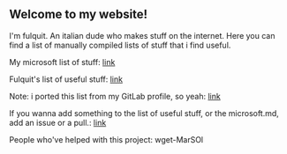 ## Welcome to my website!

I'm fulquit. An italian dude who makes stuff on the internet. Here you can find a list of manually compiled lists of stuff that i find useful.

My microsoft list of stuff: [link](microsoft.md)

Fulquit's list of useful stuff: [link](useful.md)

Note: i ported this list from my GitLab profile, so yeah: [link](https://gitlab.com/fulquit)

If you wanna add something to the list of useful stuff, or the microsoft.md, add an issue or a pull.: [link](https://github.com/fulquit/fulquit.github.io)

People who've helped with this project:
wget-MarSOl
